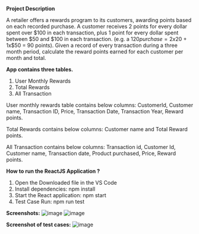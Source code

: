 **Project Description**

A retailer offers a rewards program to its customers, awarding points based on each recorded purchase.
A customer receives 2 points for every dollar spent over $100 in each transaction, plus 1 point for every dollar spent between $50 and $100 in each transaction.
(e.g. a $120 purchase = 2x$20 + 1x$50 = 90 points).
Given a record of every transaction during a three month period, calculate the reward points earned for each customer per month and total.

**App contains three tables.**

1. User Monthly Rewards
2. Total Rewards
3. All Transaction

User monthly rewards table contains below columns:
CustomerId, Customer name, Transaction ID, Price, Transaction Date, Transaction Year, Reward points.

Total Rewards contains below columns:
Customer name and Total Reward points.

All Transaction contains below columns:
Transaction id, Customer Id, Customer name, Transaction date, Product purchased, Price, Reward points.

**How to run the ReactJS Application ?**

1. Open the Downloaded file in the VS Code
2. Install dependencies: npm install
3. Start the React application: npm start
4. Test Case Run: npm run test

**Screenshots:**
![image](https://github.com/user-attachments/assets/fff54ef6-f822-4608-89cc-86816ede95e4)
![image](https://github.com/user-attachments/assets/2aa09791-acd8-44db-b9a7-07d85e65849d)

**Screenshot of test cases:**
![image](https://github.com/user-attachments/assets/39520068-055e-4989-8141-edad4ad40410)

